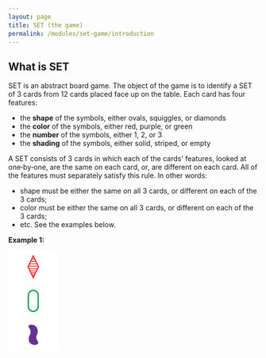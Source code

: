```yaml
---
layout: page
title: SET (the game)
permalink: /modules/set-game/introduction
---
```


## What is SET

SET is an abstract board game.
The object of the game is to identify a SET of 3 cards from 12 cards placed face up on the table. Each card has four features:

* the **shape** of the symbols, either ovals, squiggles, or diamonds
* the **color** of the symbols, either red, purple, or green
* the **number** of the symbols, either 1, 2, or 3
* the **shading** of the symbols, either solid, striped, or empty

A SET consists of 3 cards in which each of the cards' features, looked at one‐by‐one, are the same on each card, or, are different on each card.
All of the features must separately satisfy this rule.
In other words:
* shape must be either the same on all 3 cards, or different on each of the 3 cards;
* color must be either the same on all 3 cards, or different on each of the 3 cards;
* etc.  See the examples below.

**Example 1:**

<div class="row">
  <div class="column">
    <img src="fig/card-rth1.gif" alt="red triangle striped single" style="width:20%">
  </div>
  <div class="column">
    <img src="fig/card-goe1.gif" alt="green oval empty single" style="width:20%">
  </div>
  <div class="column">
    <img src="fig/card-psf1.gif" alt="purple squiggle filled single" style="width:20%">
  </div>
</div>




